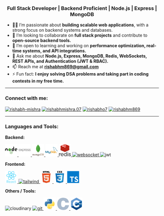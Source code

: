 <h3 align="center">Full Stack Developer | Backend Proficient | Node.js | Express | MongoDB</h3>

- 👨‍💻 I’m passionate about **building scalable web applications**, with a strong focus on backend systems and databases.  
- 👯 I’m looking to collaborate on **full stack projects** and contribute to **open-source backend tools.**  
- 🤝 I’m open to learning and working on **performance optimization, real-time systems, and API integrations.**  
- 💬 Ask me about **Node.js, Express, MongoDB, Redis, WebSockets, REST APIs, and Authentication (JWT & RBAC).**  
- 📫 Reach me at **rishabhm869@gmail.com**  
- ⚡ Fun fact: **I enjoy solving DSA problems and taking part in coding contests in my free time.**

---

<h3 align="left">Connect with me:</h3>
<p align="left">
<a href="https://www.linkedin.com/in/rishabh-mishra-666454b5" target="blank"><img align="center" src="https://raw.githubusercontent.com/rahuldkjain/github-profile-readme-generator/master/src/images/icons/Social/linked-in-alt.svg" alt="rishabh-mishra" height="30" width="40" /></a>
<a href="https://instagram.com/rishabhmishra.07" target="blank"><img align="center" src="https://raw.githubusercontent.com/rahuldkjain/github-profile-readme-generator/master/src/images/icons/Social/instagram.svg" alt="rishabhmishra.07" height="30" width="40" /></a>
<a href="https://leetcode.com/rishabho7" target="blank"><img align="center" src="https://raw.githubusercontent.com/rahuldkjain/github-profile-readme-generator/master/src/images/icons/Social/leet-code.svg" alt="rishabho7" height="30" width="40" /></a>
<a href="https://auth.geeksforgeeks.org/user/rishabhm869" target="blank"><img align="center" src="https://raw.githubusercontent.com/rahuldkjain/github-profile-readme-generator/master/src/images/icons/Social/geeks-for-geeks.svg" alt="rishabhm869" height="30" width="40" /></a>
</p>

---

<h3 align="left">Languages and Tools:</h3>

**Backend:**
<p align="left"> 
<a href="https://nodejs.org" target="_blank" rel="noreferrer"> <img src="https://raw.githubusercontent.com/devicons/devicon/master/icons/nodejs/nodejs-original-wordmark.svg" alt="nodejs" width="40" height="40"/> </a> 
<a href="https://expressjs.com" target="_blank" rel="noreferrer"> <img src="https://raw.githubusercontent.com/devicons/devicon/master/icons/express/express-original-wordmark.svg" alt="express" width="40" height="40"/> </a> 
<a href="https://www.mongodb.com/" target="_blank" rel="noreferrer"> <img src="https://raw.githubusercontent.com/devicons/devicon/master/icons/mongodb/mongodb-original-wordmark.svg" alt="mongodb" width="40" height="40"/> </a> 
<a href="https://www.mysql.com/" target="_blank" rel="noreferrer"> <img src="https://raw.githubusercontent.com/devicons/devicon/master/icons/mysql/mysql-original-wordmark.svg" alt="mysql" width="40" height="40"/> </a> 
<a href="https://redis.io/" target="_blank" rel="noreferrer"> <img src="https://raw.githubusercontent.com/devicons/devicon/master/icons/redis/redis-original-wordmark.svg" alt="redis" width="40" height="40"/> </a> 
<a href="https://socket.io/" target="_blank" rel="noreferrer"> <img src="https://upload.wikimedia.org/wikipedia/commons/9/96/Socket-io.svg" alt="websocket" width="40" height="40"/> </a> 
<img src="https://img.shields.io/badge/JWT-000000?style=for-the-badge&logo=jsonwebtokens&logoColor=white" alt="jwt"/> 
</p>

**Frontend:**
<p align="left"> 
<a href="https://reactjs.org/" target="_blank" rel="noreferrer"> <img src="https://raw.githubusercontent.com/devicons/devicon/master/icons/react/react-original-wordmark.svg" alt="react" width="40" height="40"/> </a> 
<a href="https://tailwindcss.com/" target="_blank" rel="noreferrer"> <img src="https://www.vectorlogo.zone/logos/tailwindcss/tailwindcss-icon.svg" alt="tailwind" width="40" height="40"/> </a> 
<a href="https://www.w3.org/html/" target="_blank" rel="noreferrer"> <img src="https://raw.githubusercontent.com/devicons/devicon/master/icons/html5/html5-original-wordmark.svg" alt="html5" width="40" height="40"/> </a> 
<a href="https://www.w3schools.com/css/" target="_blank" rel="noreferrer"> <img src="https://raw.githubusercontent.com/devicons/devicon/master/icons/css3/css3-original-wordmark.svg" alt="css3" width="40" height="40"/> </a> 
<a href="https://www.typescriptlang.org/" target="_blank" rel="noreferrer"> <img src="https://raw.githubusercontent.com/devicons/devicon/master/icons/typescript/typescript-original.svg" alt="typescript" width="40" height="40"/> </a> 
</p>

**Others / Tools:**
<p align="left"> 
<img src="https://img.shields.io/badge/Cloudinary-4285F4?style=for-the-badge&logo=cloudinary&logoColor=white" alt="cloudinary"/>  
<a href="https://git-scm.com/" target="_blank" rel="noreferrer"> <img src="https://www.vectorlogo.zone/logos/git-scm/git-scm-icon.svg" alt="git" width="40" height="40"/> </a> 
<a href="https://www.python.org" target="_blank" rel="noreferrer"> <img src="https://raw.githubusercontent.com/devicons/devicon/master/icons/python/python-original.svg" alt="python" width="40" height="40"/> </a> 
<a href="https://www.cprogramming.com/" target="_blank" rel="noreferrer"> <img src="https://raw.githubusercontent.com/devicons/devicon/master/icons/c/c-original.svg" alt="c" width="40" height="40"/> </a> 
<a href="https://www.w3schools.com/cpp/" target="_blank" rel="noreferrer"> <img src="https://raw.githubusercontent.com/devicons/devicon/master/icons/cplusplus/cplusplus-original.svg" alt="cplusplus" width="40" height="40"/> </a> 
</p>
